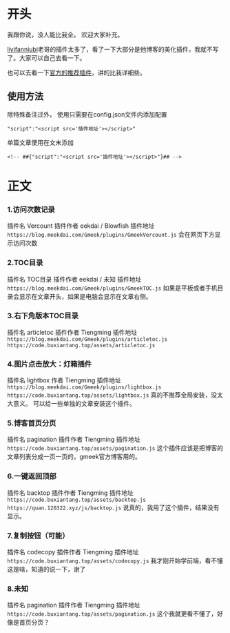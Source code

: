# 开头
我跟你说，没人能比我全。
欢迎大家补充。

[liyifanniubi](https://github.com/liyifanniubi/liyifanniubi.github.io/tree/main/static/assets)老哥的插件太多了，看了一下大部分是他博客的美化插件，我就不写了。大家可以自己去看一下。

也可以去看一下[官方的推荐插件](https://blog.meekdai.com/post/%E3%80%90Gmeek-jin-jie-%E3%80%91-cha-jian-gong-neng-de-shi-yong.html)，讲的比我详细些。

## 使用方法
除特殊备注过外，
使用只需要在config.json文件内添加配置
```
"script":"<script src='插件地址'></script>"
```
单篇文章使用在文末添加
```
<!-- ##{"script":"<script src='插件地址'></script>"}## -->
```
# 正文

### 1.访问次数记录
插件名 Vercount
插件作者 eekdai / Blowfish
插件地址
`https://blog.meekdai.com/Gmeek/plugins/GmeekVercount.js`
会在网页下方显示访问次数

### 2.TOC目录
插件名 TOC目录
插件作者 eekdai / 未知
插件地址
`https://blog.meekdai.com/Gmeek/plugins/GmeekTOC.js`
如果是平板或者手机目录会显示在文章开头，如果是电脑会显示在文章右侧。

### 3.右下角版本TOC目录
插件名 articletoc
插件作者 Tiengming
插件地址
`https://blog.meekdai.com/Gmeek/plugins/articletoc.js`
`https://code.buxiantang.top/assets/articletoc.js`

### 4.图片点击放大：灯箱插件
插件名 lightbox
作者 Tiengming
插件地址
`https://blog.meekdai.com/Gmeek/plugins/lightbox.js`
`https://code.buxiantang.top/assets/lightbox.js`
真的不推荐全局安装，没太大意义。
可以给一些单独的文章安装这个插件。

### 5.博客首页分页
插件名 pagination
插件作者 Tiengming
插件地址
`https://code.buxiantang.top/assets/pagination.js`
这个插件应该是把博客的文章列表分成一页一页的，gmeek官方博客用的。

###  6.一键返回顶部
插件名 backtop
插件作者 Tiengming
插件地址
`https://code.buxiantang.top/assets/backtop.js`
`https://quan.120322.xyz/js/backtop.js`
说真的，我用了这个插件，结果没有显示。

### 7.复制按钮（可能）
插件名 codecopy
插件作者 Tiengming
插件地址
`https://code.buxiantang.top/assets/codecopy.js`
我才刚开始学前端，看不懂这是啥，知道的说一下，谢了

### 8.未知
插件名 pagination
插件作者 Tiengming
插件地址
`https://code.buxiantang.top/assets/pagination.js`
这个我就更看不懂了，好像是首页分页？

<!-- ##{"script":"<script src='https://blog.meekdai.com/Gmeek/plugins/articletoc.js'></script>"}## -->